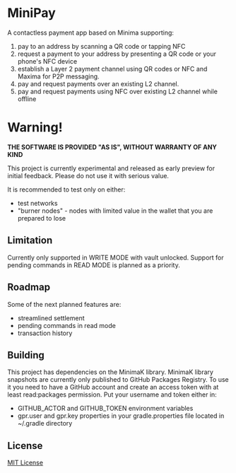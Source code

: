 # MiniPay

A contactless payment app based on Minima supporting:
1) pay to an address by scanning a QR code or tapping NFC
2) request a payment to your address by presenting a QR code or your phone's NFC device
3) establish a Layer 2 payment channel using QR codes or NFC and Maxima for P2P messaging.
4) pay and request payments over an existing L2 channel.
5) pay and request payments using NFC over existing L2 channel while offline

# Warning!

**THE SOFTWARE IS PROVIDED "AS IS", WITHOUT WARRANTY OF ANY KIND**

This project is currently experimental and released as early preview for initial feedback.
Please do not use it with serious value.

It is recommended to test only on either:
* test networks
* "burner nodes" - nodes with limited value in the wallet that you are prepared to lose

## Limitation

Currently only supported in WRITE MODE with vault unlocked.
Support for pending commands in READ MODE is planned as a priority.

## Roadmap

Some of the next planned features are:
* streamlined settlement
* pending commands in read mode
* transaction history

## Building

This project has dependencies on the MinimaK library.
MinimaK library snapshots are currently only published to GitHub Packages Registry.
To use it you need to have a GitHub account and create an access token with at least read:packages permission.
Put your username and token either in:
* GITHUB_ACTOR and GITHUB_TOKEN environment variables
* gpr.user and gpr.key properties in your gradle.properties file located in ~/.gradle directory

## License

[MIT License](LICENSE)